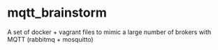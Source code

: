 # mqtt_brainstorm
A set of docker + vagrant files to mimic a large number of brokers with MQTT (rabbitmq + mosquitto)
